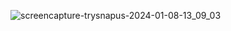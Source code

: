 ![screencapture-trysnapus-2024-01-08-13_09_03](https://github.com/ahmedkhederali/Memories/assets/74122938/ebbb0148-0351-4014-8cde-2142def2d296)

